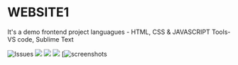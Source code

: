 # WEBSITE1
It's a demo frontend project
languagues - HTML, CSS & JAVASCRIPT
Tools- VS code, Sublime Text


![Issues](https://img.shields.io/github/issues/sandeep27choudhary/WEBSITE1)
![](https://img.shields.io/github/forks/sandeep27choudhary/WEBSITE1)
![](https://img.shields.io/github/stars/sandeep27choudhary/WEBSITE1)
![](	https://img.shields.io/github/license/sandeep27choudhary/WEBSITE)
[![screenshots](https://github.com/sandeep27choudhary/WEBSITE1/tree/master/screenshots)

